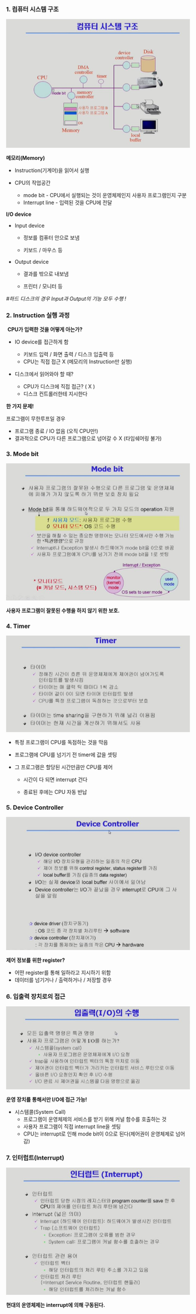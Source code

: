 ### 1. 컴퓨터 시스템 구조

![](.\ABC\aaa\image-structure.jpg)



**메모리(Memory)**

- Instruction(기계어)을 읽어서 실행

- CPU의 작업공간
  - mode bit - CPU에서 실행되는 것이 운영체제인지 사용자 프로그램인지 구분
  - Interrupt line - 입력된 것을 CPU에 전달



**I/O device**

- Input device

  - 정보를 컴퓨터 안으로 보냄

  -  키보드 / 마우스 등

- Output device

  - 결과를 밖으로 내보냄

  - 프린터 / 모니터 등

*#하드 디스크의 경우 Input과 Output의 기능 모두 수행 !*



### 2. Instruction 실행 과정

​	**CPU가 입력한 것을 어떻게 아는가?**

- IO device를 접근하게 함
  - 키보드 입력 / 화면 출력 / 디스크 입출력 등
  - CPU는 직접 접근 X (메모리의 Instruction만 실행)

- 디스크에서 읽어와야 할 때?
  - CPU가 디스크에 직접 접근? ( X )
  - 디스크 컨트롤러한테 지시한다



**한 가지 문제!**

프로그램이 무한루프일 경우

- 프로그램 종료 / IO 없음 (오직 CPU만!) 
- 결과적으로 CPU가 다른 프로그램으로 넘어갈 수 X (타임쉐어링 불가)



### 3. Mode bit

![](.\ABC\aaa\image-mode.jpg)

**사용자 프로그램이 잘못된 수행을 하지 않기 위한 보호.**



### 4. Timer

![](.\ABC\aaa\image-timer.jpg)

- 특정 프로그램이 CPU를 독점하는 것을 막음

- 프로그램에 CPU를 넘기기 전 timer에 값을 셋팅

- 그 프로그램은 할당된 시간만큼만 CPU를 제어

  - 시간이 다 되면 interrupt 건다

  - 종료된 후에는 CPU 자동 반납



### 5. Device Controller

![](.\ABC\aaa\image-control.jpg)

**제어 정보를 위한 register?**

- 어떤 register를 통해 일하라고 지시하기 위함
- 데이터를 넘기거나 / 출력하거나 / 저장할 경우



### 6. 입출력 장치로의 접근

![](.\ABC\aaa\image-io.jpg)

**운영 장치를 통해서만 I/O에 접근 가능!**

- 시스템콜(System Call)
  - 프로그램이 운영체제의 서비스를 받기 위해 커널 함수를 호출하는 것
  - 사용자 프로그램이 직접 interrupt line을 셋팅
  - CPU는 interrupt로 인해 mode bit이 0으로 된다(제어권이 운영체제로 넘어감)



### 7. 인터럽트(Interrupt)

![](.\ABC\aaa\image-inter.jpg)

**현대의 운영체제는 interrupt에 의해 구동된다.**



